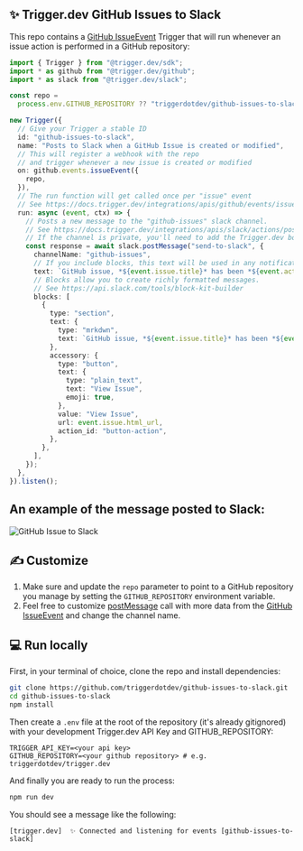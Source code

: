 ## ✨ Trigger.dev GitHub Issues to Slack

This repo contains a [GitHub IssueEvent](https://docs.trigger.dev/integrations/apis/github/events/issues) Trigger that will run whenever an issue action is performed in a GitHub repository:

```ts
import { Trigger } from "@trigger.dev/sdk";
import * as github from "@trigger.dev/github";
import * as slack from "@trigger.dev/slack";

const repo =
  process.env.GITHUB_REPOSITORY ?? "triggerdotdev/github-issues-to-slack";

new Trigger({
  // Give your Trigger a stable ID
  id: "github-issues-to-slack",
  name: "Posts to Slack when a GitHub Issue is created or modified",
  // This will register a webhook with the repo
  // and trigger whenever a new issue is created or modified
  on: github.events.issueEvent({
    repo,
  }),
  // The run function will get called once per "issue" event
  // See https://docs.trigger.dev/integrations/apis/github/events/issues
  run: async (event, ctx) => {
    // Posts a new message to the "github-issues" slack channel.
    // See https://docs.trigger.dev/integrations/apis/slack/actions/post-message
    // If the channel is private, you'll need to add the Trigger.dev bot to the channel first.
    const response = await slack.postMessage("send-to-slack", {
      channelName: "github-issues",
      // If you include blocks, this text will be used in any notifications.
      text: `GitHub issue, *${event.issue.title}* has been *${event.action}*. `,
      // Blocks allow you to create richly formatted messages.
      // See https://api.slack.com/tools/block-kit-builder
      blocks: [
        {
          type: "section",
          text: {
            type: "mrkdwn",
            text: `GitHub issue, *${event.issue.title}* has been *${event.action}*.`,
          },
          accessory: {
            type: "button",
            text: {
              type: "plain_text",
              text: "View Issue",
              emoji: true,
            },
            value: "View Issue",
            url: event.issue.html_url,
            action_id: "button-action",
          },
        },
      ],
    });
  },
}).listen();
```

## An example of the message posted to Slack:

![GitHub Issue to Slack](https://imagedelivery.net/3TbraffuDZ4aEf8KWOmI_w/c6a66532-8ab6-4e14-83b6-4333731fe200/public)

## ✍️ Customize

1. Make sure and update the `repo` parameter to point to a GitHub repository you manage by setting the `GITHUB_REPOSITORY` environment variable.
2. Feel free to customize [postMessage](https://docs.trigger.dev/integrations/apis/slack/actions/post-message) call with more data from the [GitHub IssueEvent](https://docs.trigger.dev/integrations/apis/github/events/issues) and change the channel name.

## 💻 Run locally

First, in your terminal of choice, clone the repo and install dependencies:

```sh
git clone https://github.com/triggerdotdev/github-issues-to-slack.git
cd github-issues-to-slack
npm install
```

Then create a `.env` file at the root of the repository (it's already gitignored) with your development Trigger.dev API Key and GITHUB_REPOSITORY:

```
TRIGGER_API_KEY=<your api key>
GITHUB_REPOSITORY=<your github repository> # e.g. triggerdotdev/trigger.dev
```

And finally you are ready to run the process:

```sh
npm run dev
```

You should see a message like the following:

```
[trigger.dev]  ✨ Connected and listening for events [github-issues-to-slack]
```
